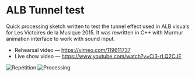 ALB Tunnel test
======
Quick processing sketch written to test the tunnel effect used in ALB visuals for Les Victoires de la Musique 2015.
It was rewritten in C++ with Murmur animation interface to work with sound input.

* Rehearsal video — https://vimeo.com/119611737
* Live show video — https://www.youtube.com/watch?v=Ci3-rLQ2CJE

![Repétition](http://v3ga.github.io/Images/Murmur/ALB_tunnel_repetition_01.png)
![Processing](http://v3ga.github.io/Images/Murmur/ALB_tunnel_processing.png)
